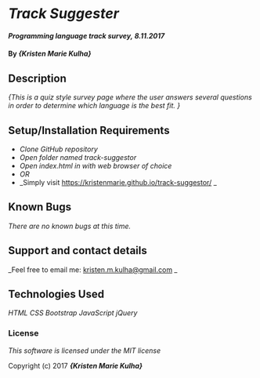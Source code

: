 # _Track Suggester_

#### _Programming language track survey,_ _8.11.2017_

#### By _**{Kristen Marie Kulha}**_

## Description

_{This is a quiz style survey page where the user answers several questions in order to determine which language is the best fit. }_

## Setup/Installation Requirements

* _Clone GitHub repository_
* _Open folder named track-suggestor_
* _Open index.html in with web browser of choice_
* _OR_
* _Simply visit https://kristenmarie.github.io/track-suggestor/ _

## Known Bugs

_There are no known bugs at this time._

## Support and contact details

_Feel free to email me: kristen.m.kulha@gmail.com _

## Technologies Used

_HTML CSS Bootstrap JavaScript jQuery_

### License

*This software is licensed under the MIT license*

Copyright (c) 2017 **_{Kristen Marie Kulha}_**
